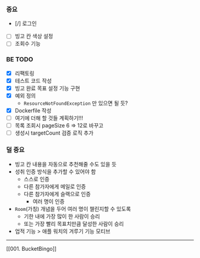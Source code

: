 ### 중요
- [/] 로그인
- [ ] 빙고 칸 색상 설정
- [ ] 조회수 기능

### BE TODO
- [x] 리팩토링
- [x] 테스트 코드 작성
- [x] 빙고 완료 목표 설정 기능 구현
- [x] 예외 정의
	- `ResourceNotFoundException` 만 있으면 될 듯?
- [x] Dockerfile 작성
- [ ] 여기에 더해 할 것들 계획하기!!!
- [ ] 목록 조회시 pageSize 6 => 12로 바꾸고
- [ ] 생성시 targetCount 검증 로직 추가
### 덜 중요
- 빙고 칸 내용을 자동으로 추천해줄 수도 있을 듯
- 성취 인증 방식을 추가할 수 있어야 함
	- 스스로 인증
	- 다른 참가자에게 메일로 인증
	- 다른 참가자에게 슬랙으로 인증
		- 여러 명이 인증
- `Room`(가칭) 개념을 두어 여러 명이 챌린지할 수 있도록
	- 기한 내에 가장 많이 한 사람이 승리
	- 또는 가장 빨리 목표치만큼 달성한 사람이 승리
- 업적 기능 > 애플 워치의 겨루기 기능 모티브

---
[[001. BucketBingo]]